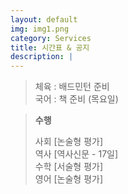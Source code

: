 ```yaml
---
layout: default
img: img1.png
category: Services
title: 시간표 & 공지
description: |
---
```

       
  > 체육 : 배드민턴 준비           
  > 국어 : 책 준비 (목요일)        
  >       

  > **수행**        
  >     
  > 사회 [논술형 평가]      
  > 역사 [역사신문 - 17일]     
  > 수학 [서술형 평가]      
  > 영어 [논술형 평가]      